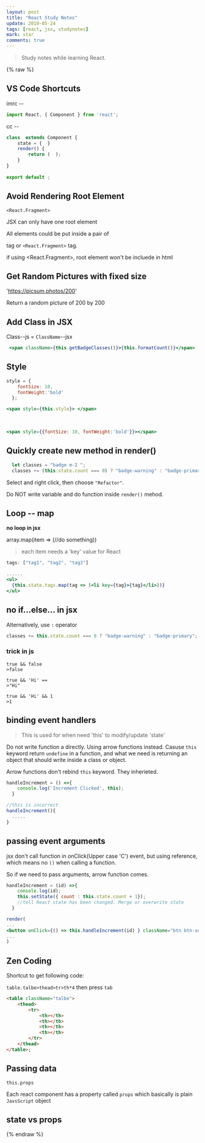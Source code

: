 ```yaml
---
layout: post
title: "React Study Notes" 
update: 2019-05-24
tags: [react, jsx, studynotes]
mark: star
comments: true
---
```


>Study notes while learning React.

{% raw %}
## VS Code Shortcuts

imrc --  
```jsx
import React, { Component } from 'react'; 
```
cc --
```jsx
class  extends Component {
    state = {  }
    render() { 
        return (  );
    }
}
 
export default ;
```

## Avoid Rendering Root Element

`<React.Fragment>`

JSX can only have one root element

All elements could be put inside a pair of <div> tag or `<React.Fragment>` tag.

if using <React.Fragment>, root element won't be incluede in html

## Get Random Pictures with fixed size

'https://picsum.photos/200'

Return a random picture of 200 by 200

## Add Class in JSX

Class--js = `ClassName`--jsx

```jsx
 <span className={this.getBadgeClasses()}>{this.formatCount()}</span>
```

## Style

```jsx
style = {
    fontSize: 10,
    fontWeight:'bold'
  };

<span style={this.style}> </span>
```
<br>

```jsx
<span style={{fontSize: 10, fontWeight:'bold'}}></span>
```

## Quickly create new method in render()
```jsx
  let classes = "badge m-2 ";
  classes += (this.state.count === 0) ? "badge-warning" : "badge-primary";
```
Select and right click, then choose `"Refactor"`. 

Do NOT write variable and do function inside `render()` mehod.

## Loop -- map

**no loop in jsx**

array.map(item => (//do something))

>each item needs a 'key' value for React

```jsx
tags: ["tag1", "tag2", "tag3"]

......
<ul>
  {this.state.tags.map(tag => (<li key={tag}>{tag}</li>))}
</ul>
```

## no if...else... in jsx

Alternatively, use `:`  operator

```jsx
classes += this.state.count === 0 ? "badge-warning" : "badge-primary";
```

### trick in js

    true && false 
    >false

    true && 'Hi' ==
    >"Hi"

    true && 'Hi' && 1
    >1

## binding event handlers

>This is used for when need 'this' to modify/update 'state'

Do not write function a directly. Using arrow functions instead. Casuse `this` keyword return `undefine` in a function, and what we need is returning an object that should write inside a class or object.

Arrow functions don't rebind `this` keyword. They inherieted.

```jsx
handleIncrement = () =>{
    console.log('Increment Clicked', this);
  }

//this is incorrect
handleIncrement(){
  .....
}
```

## passing event arguments

jsx don't call function in onClick(Upper case 'C') event, but using reference, which means no `()` when calling a function.

So if we need to pass arguments, arrow function comes.

```jsx
handleIncrement = (id) =>{
    console.log(id);
    this.setState({ count : this.state.count + 1});
    //tell React state has been changed. Merge or overwrite state
  }

render(
...
<button onClick={() => this.handleIncrement(id) } className="btn btn-secondary btn-sm">Increament</button>
...
)
```

## Zen Coding

Shortcut to get following code:

`table.talbe>thead>tr>th*4` then press `tab`

```html
<table className="talbe">
    <thead>
        <tr>
            <th></th>
            <th></th>
            <th></th>
            <th></th>
        </tr>
    </thead>
</table>;
```

## Passing data

`this.props`

Each react component has a property called `props` which basically is plain `JavsScript` object

## state vs props

{% endraw %}